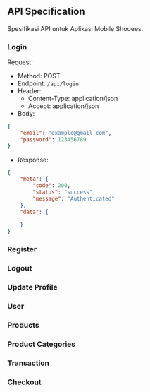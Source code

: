 ## API Specification
Spesifikasi API untuk Aplikasi Mobile Shooees.

### Login
Request:
- Method: POST
- Endpoint: `/api/login`
- Header:
    - Content-Type: application/json
    - Accept: application/json
- Body:
```json
{
    "email": "example@gmail.com",
    "password": 123456789
}
``` 
- Response:
```json
{      
    "meta": {
        "code": 200,
        "status": "success",
        "message": "Authenticated"
    },
    "data": {

    }
}
```
### Register
### Logout
### Update Profile
### User
### Products
### Product Categories
### Transaction
### Checkout